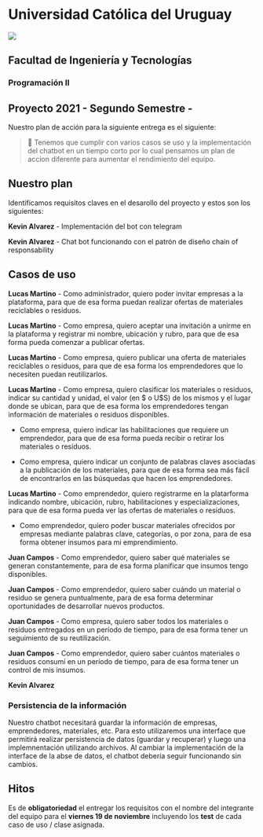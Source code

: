 # Universidad Católica del Uruguay
<img src="https://ucu.edu.uy/sites/all/themes/univer/logo.png">

## Facultad de Ingeniería y Tecnologías
### Programación II

## Proyecto 2021 - Segundo Semestre -

Nuestro plan de acción para la siguiente entrega es el siguiente:

> :thinking: Tenemos que cumplir con varios casos se uso y la implementación del chatbot en un tiempo corto por lo cual pensamos un plan de accion diferente para aumentar el rendimiento del equipo.

## Nuestro plan

Identificamos requisitos claves en el desarollo del proyecto y estos son los siguientes:

**Kevin Alvarez** - Implementación del bot con telegram

**Kevin Alvarez** - Chat bot funcionando con el patrón de diseño chain of responsability

## Casos de uso
**Lucas Martino** - Como administrador, quiero poder invitar empresas a la plataforma, para que de esa forma puedan realizar ofertas de materiales reciclables o residuos.

**Lucas Martino** - Como empresa, quiero aceptar una invitación a unirme en la plataforma y registrar mi nombre, ubicación y rubro, para que de esa forma pueda comenzar a publicar ofertas.

**Lucas Martino** - Como empresa, quiero publicar una oferta de materiales reciclables o residuos, para que de esa forma los emprendedores que lo necesiten puedan reutilizarlos.

**Lucas Martino** - Como empresa, quiero clasificar los materiales o residuos, indicar su cantidad y unidad, el valor (en $ o U$S) de los mismos y el lugar donde se ubican, para que de esa forma los emprendedores tengan información de materiales o residuos disponibles.

- Como empresa, quiero indicar las habilitaciones que requiere un emprendedor, para que de esa forma pueda recibir o retirar los materiales o residuos.

- Como empresa, quiero indicar un conjunto de palabras claves asociadas a la publicación de los materiales, para que de esa forma sea más fácil de encontrarlos en las búsquedas que hacen los emprendedores.

**Lucas Martino** - Como emprendedor, quiero registrarme en la platarforma indicando nombre, ubicación, rubro, habilitaciones y especializaciones, para que de esa forma pueda ver las ofertas de materiales o residuos.

- Como emprendedor, quiero poder buscar materiales ofrecidos por empresas mediante palabras clave, categorías, o por zona, para de esa forma obtener insumos para mi emprendimiento.

**Juan Campos** - Como emprendedor, quiero saber qué materiales se generan constantemente, para de esa forma planificar que insumos tengo disponibles.

**Juan Campos** - Como emprendedor, quiero saber cuándo un material o residuo se genera puntualmente, para de esa forma determinar oportunidades de desarrollar nuevos productos.

**Juan Campos** - Como empresa, quiero saber todos los materiales o residuos entregados en un período de tiempo, para de esa forma tener un seguimiento de su reutilización.

**Juan Campos** - Como emprendedor, quiero saber cuántos materiales o residuos consumí en un período de tiempo, para de esa forma tener un control de mis insumos.

**Kevin Alvarez**  
### Persistencia de la información
Nuestro chatbot necesitará guardar la información de empresas, emprendedores, materiales, etc. Para esto utilizaremos una interface que permitirá realizar persistencia de datos (guardar y recuperar) y luego una implemnentación utilizando archivos. Al cambiar la implementación de la interface de la abse de datos, el chatbot debería seguir funcionando sin cambios.

## Hitos
Es de **obligatoriedad** el entregar los requisitos con el nombre del integrante del equipo para el **viernes 19 de noviembre** incluyendo los **test** de cada caso de uso / clase asignada.